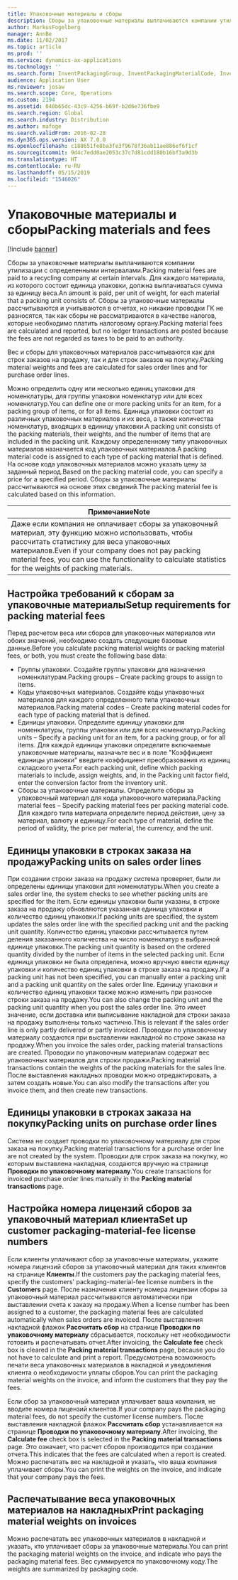 ```yaml
---
title: Упаковочные материалы и сборы
description: Сборы за упаковочные материалы выплачиваются компании утилизации с определенными интервалами. Для каждого материала, из которого состоит единица упаковки, должна выплачиваться сумма за единицу веса. Сборы за упаковочные материалы рассчитываются и учитываются в отчетах, но никакие проводки ГК не разносятся, так как сборы не рассматриваются в качестве налогов, которые необходимо платить налоговому органу.
author: MarkusFogelberg
manager: AnnBe
ms.date: 11/02/2017
ms.topic: article
ms.prod: ''
ms.service: dynamics-ax-applications
ms.technology: ''
ms.search.form: InventPackagingGroup, InventPackagingMaterialCode, InventPackagingMaterialFee, InventPackagingMaterialTrans, InventPackagingMaterialTransPurch, InventPackagingUnit
audience: Application User
ms.reviewer: josaw
ms.search.scope: Core, Operations
ms.custom: 2194
ms.assetid: 040b65dc-43c9-4256-b69f-b2d6e736fbe9
ms.search.region: Global
ms.search.industry: Distribution
ms.author: mafoge
ms.search.validFrom: 2016-02-28
ms.dyn365.ops.version: AX 7.0.0
ms.openlocfilehash: c188651fe8ba3fe3f9678f36ab11ae886ef6f1cf
ms.sourcegitcommit: 9d4c7edd0ae2053c37c7d81cdd180b16bf3a9d3b
ms.translationtype: HT
ms.contentlocale: ru-RU
ms.lasthandoff: 05/15/2019
ms.locfileid: "1546026"
---
```

# <a name="packing-materials-and-fees"></a><span data-ttu-id="28100-105">Упаковочные материалы и сборы</span><span class="sxs-lookup"><span data-stu-id="28100-105">Packing materials and fees</span></span>

[!include [banner](../includes/banner.md)]

<span data-ttu-id="28100-106">Сборы за упаковочные материалы выплачиваются компании утилизации с определенными интервалами.</span><span class="sxs-lookup"><span data-stu-id="28100-106">Packing material fees are paid to a recycling company at certain intervals.</span></span> <span data-ttu-id="28100-107">Для каждого материала, из которого состоит единица упаковки, должна выплачиваться сумма за единицу веса.</span><span class="sxs-lookup"><span data-stu-id="28100-107">An amount is paid, per unit of weight, for each material that a packing unit consists of.</span></span> <span data-ttu-id="28100-108">Сборы за упаковочные материалы рассчитываются и учитываются в отчетах, но никакие проводки ГК не разносятся, так как сборы не рассматриваются в качестве налогов, которые необходимо платить налоговому органу.</span><span class="sxs-lookup"><span data-stu-id="28100-108">Packing material fees are calculated and reported, but no ledger transactions are posted because the fees are not regarded as taxes to be paid to an authority.</span></span>

<span data-ttu-id="28100-109">Вес и сборы для упаковочных материалов рассчитываются как для строк заказов на продажу, так и для строк заказов на покупку.</span><span class="sxs-lookup"><span data-stu-id="28100-109">Packing material weights and fees are calculated for sales order lines and for purchase order lines.</span></span>

<span data-ttu-id="28100-110">Можно определить одну или несколько единиц упаковки для номенклатуры, для группы упаковки номенклатур или для всех номенклатур.</span><span class="sxs-lookup"><span data-stu-id="28100-110">You can define one or more packing units for an item, for a packing group of items, or for all items.</span></span> <span data-ttu-id="28100-111">Единица упаковки состоит из различных упаковочных материалов и их веса, а также количества номенклатур, входящих в единицу упаковки.</span><span class="sxs-lookup"><span data-stu-id="28100-111">A packing unit consists of the packing materials, their weights, and the number of items that are included in the packing unit.</span></span> <span data-ttu-id="28100-112">Каждому определенному типу упаковочных материалов назначается код упаковочных материалов.</span><span class="sxs-lookup"><span data-stu-id="28100-112">A packing material code is assigned to each type of packing material that is defined.</span></span> <span data-ttu-id="28100-113">На основе кода упаковочных материалов можно указать цену за заданный период.</span><span class="sxs-lookup"><span data-stu-id="28100-113">Based on the packing material code, you can specify a price for a specified period.</span></span> <span data-ttu-id="28100-114">Сборы за упаковочные материалы рассчитываются на основе этих сведений.</span><span class="sxs-lookup"><span data-stu-id="28100-114">The packing material fee is calculated based on this information.</span></span>

| <span data-ttu-id="28100-115">**Примечание**</span><span class="sxs-lookup"><span data-stu-id="28100-115">**Note**</span></span>                                                                                                                                             |
|------------------------------------------------------------------------------------------------------------------------------------------------------|
| <span data-ttu-id="28100-116">Даже если компания не оплачивает сборы за упаковочный материал, эту функцию можно использовать, чтобы рассчитать статистику для веса упаковочных материалов.</span><span class="sxs-lookup"><span data-stu-id="28100-116">Even if your company does not pay packing material fees, you can use the functionality to calculate statistics for the weights of packing materials.</span></span> |

## <a name="setup-requirements-for-packing-material-fees"></a><span data-ttu-id="28100-117">Настройка требований к сборам за упаковочные материалы</span><span class="sxs-lookup"><span data-stu-id="28100-117">Setup requirements for packing material fees</span></span>
<span data-ttu-id="28100-118">Перед расчетом веса или сборов для упаковочных материалов или обоих значений, необходимо создать следующие базовые данные.</span><span class="sxs-lookup"><span data-stu-id="28100-118">Before you calculate packing material weights or packing material fees, or both, you must create the following base data:</span></span>

-   <span data-ttu-id="28100-119">Группы упаковки. Создайте группы упаковки для назначения номенклатурам.</span><span class="sxs-lookup"><span data-stu-id="28100-119">Packing groups – Create packing groups to assign to items.</span></span>
-   <span data-ttu-id="28100-120">Коды упаковочных материалов. Создайте коды упаковочных материалов для каждого определенного типа упаковочных материалов.</span><span class="sxs-lookup"><span data-stu-id="28100-120">Packing material codes – Create packing material codes for each type of packing material that is defined.</span></span>
-   <span data-ttu-id="28100-121">Единицы упаковки. Определите единицу упаковки для номенклатуры, группы упаковки или для всех номенклатур.</span><span class="sxs-lookup"><span data-stu-id="28100-121">Packing units – Specify a packing unit for an item, for a packing group, or for all items.</span></span> <span data-ttu-id="28100-122">Для каждой единицы упаковки определите включаемые упаковочные материалы, назначьте вес и в поле "Коэффициент единицы упаковки" введите коэффициент преобразования из единиц складского учета.</span><span class="sxs-lookup"><span data-stu-id="28100-122">For each packing unit, define which packing materials to include, assign weights, and, in the Packing unit factor field, enter the conversion factor from the inventory unit.</span></span>
-   <span data-ttu-id="28100-123">Сборы за упаковочные материалы. Определите сборы за упаковочный материал для кода упаковочного материала.</span><span class="sxs-lookup"><span data-stu-id="28100-123">Packing material fees – Specify packing material fees per packing material code.</span></span> <span data-ttu-id="28100-124">Для каждого типа материала определите период действия, цену за материал, валюту и единицу.</span><span class="sxs-lookup"><span data-stu-id="28100-124">For each type of material, define the period of validity, the price per material, the currency, and the unit.</span></span>

## <a name="packing-units-on-sales-order-lines"></a><span data-ttu-id="28100-125">Единицы упаковки в строках заказа на продажу</span><span class="sxs-lookup"><span data-stu-id="28100-125">Packing units on sales order lines</span></span>
<span data-ttu-id="28100-126">При создании строки заказа на продажу система проверяет, были ли определены единицы упаковки для номенклатуры.</span><span class="sxs-lookup"><span data-stu-id="28100-126">When you create a sales order line, the system checks to see whether packing units are specified for the item.</span></span> <span data-ttu-id="28100-127">Если единицы упаковки были указаны, в строке заказа на продажу обновляются указанная единица упаковки и количество единиц упаковки.</span><span class="sxs-lookup"><span data-stu-id="28100-127">If packing units are specified, the system updates the sales order line with the specified packing unit and the packing unit quantity.</span></span> <span data-ttu-id="28100-128">Количество единиц упаковки рассчитывается путем деления заказанного количества на число номенклатур в выбранной единице упаковки.</span><span class="sxs-lookup"><span data-stu-id="28100-128">The packing unit quantity is based on the ordered quantity divided by the number of items in the selected packing unit.</span></span> <span data-ttu-id="28100-129">Если единица упаковки не была определена, можно вручную ввести единицу упаковки и количество единиц упаковки в строке заказа на продажу.</span><span class="sxs-lookup"><span data-stu-id="28100-129">If a packing unit has not been specified, you can manually enter a packing unit and a packing unit quantity on the sales order line.</span></span> <span data-ttu-id="28100-130">Единицу упаковки и количество единиц упаковки также можно изменить при разноске строки заказа на продажу.</span><span class="sxs-lookup"><span data-stu-id="28100-130">You can also change the packing unit and the packing unit quantity when you post the sales order line.</span></span> <span data-ttu-id="28100-131">Это имеет значение, если доставка или выписывание накладной для строки заказа на продажу выполнены только частично.</span><span class="sxs-lookup"><span data-stu-id="28100-131">This is relevant if the sales order line is only partly delivered or partly invoiced.</span></span> <span data-ttu-id="28100-132">Проводки по упаковочному материалу создаются при выставлении накладной по строке заказа на продажу.</span><span class="sxs-lookup"><span data-stu-id="28100-132">When you invoice the sales order, packing material transactions are created.</span></span> <span data-ttu-id="28100-133">Проводки по упаковочным материалам содержат вес упаковочных материалов для строки продажи.</span><span class="sxs-lookup"><span data-stu-id="28100-133">Packing material transactions contain the weights of the packing materials for the sales line.</span></span> <span data-ttu-id="28100-134">После выставления накладных проводки можно отредактировать, а затем создать новые.</span><span class="sxs-lookup"><span data-stu-id="28100-134">You can also modify the transactions after you invoice them, and then create new transactions.</span></span>

## <a name="packing-units-on-purchase-order-lines"></a><span data-ttu-id="28100-135">Единицы упаковки в строках заказа на покупку</span><span class="sxs-lookup"><span data-stu-id="28100-135">Packing units on purchase order lines</span></span>
<span data-ttu-id="28100-136">Система не создает проводки по упаковочному материалу для строк заказа на покупку.</span><span class="sxs-lookup"><span data-stu-id="28100-136">Packing material transactions for a purchase order line are not created by the system.</span></span> <span data-ttu-id="28100-137">Проводки для строк заказа на покупку, но которым выставлена накладная, создаются вручную на странице **Проводки по упаковочному материалу**.</span><span class="sxs-lookup"><span data-stu-id="28100-137">You create transactions for invoiced purchase order lines manually in the **Packing material transactions** page.</span></span>

## <a name="set-up-customer-packaging-material-fee-license-numbers"></a><span data-ttu-id="28100-138">Настройка номера лицензий сборов за упаковочный материал клиента</span><span class="sxs-lookup"><span data-stu-id="28100-138">Set up customer packaging-material-fee license numbers</span></span>
<span data-ttu-id="28100-139">Если клиенты уплачивают сбор за упаковочные материалы, укажите номера лицензий сборов за упаковочный материал для таких клиентов на странице **Клиенты**.</span><span class="sxs-lookup"><span data-stu-id="28100-139">If the customers pay the packaging material fees, specify the customers' packaging-material-fee license numbers in the **Customers** page.</span></span> <span data-ttu-id="28100-140">После назначения клиенту номера лицензии сборы за упаковочный материал рассчитываются автоматически при выставлении счета к заказу на продажу.</span><span class="sxs-lookup"><span data-stu-id="28100-140">When a license number has been assigned to a customer, the packaging material fees are calculated automatically when sales orders are invoiced.</span></span> <span data-ttu-id="28100-141">После выставления накладной флажок **Рассчитать сбор** на странице **Проводки по упаковочному материалу** сбрасывается, поскольку нет необходимости готовить и распечатывать отчет.</span><span class="sxs-lookup"><span data-stu-id="28100-141">After invoicing, the **Calculate fee** check box is cleared in the **Packing material transactions** page, because you do not have to calculate and print a report.</span></span> <span data-ttu-id="28100-142">Предусмотрена возможность печати веса упаковочных материалов в накладной и уведомления клиента о необходимости уплаты сборов.</span><span class="sxs-lookup"><span data-stu-id="28100-142">You can print the packaging material weights on the invoice, and inform the customers that they pay the fees.</span></span> 

<span data-ttu-id="28100-143">Если сбор за упаковочный материал уплачивает ваша компания, не вводите номера лицензий клиентов.</span><span class="sxs-lookup"><span data-stu-id="28100-143">If your company pays the packaging material fees, do not specify the customer license numbers.</span></span> <span data-ttu-id="28100-144">После выставления накладной флажок **Рассчитать сбор** устанавливается на странице **Проводки по упаковочному материалу**.</span><span class="sxs-lookup"><span data-stu-id="28100-144">After invoicing, the **Calculate fee** check box is selected in the **Packing material transactions** page.</span></span> <span data-ttu-id="28100-145">Это означает, что расчет сборов производится при создании отчета.</span><span class="sxs-lookup"><span data-stu-id="28100-145">This indicates that the fees are calculated when a report is created.</span></span> <span data-ttu-id="28100-146">Можно распечатать вес на накладной и указать, что ваша компания уплачивает сборы.</span><span class="sxs-lookup"><span data-stu-id="28100-146">You can print the weights on the invoice, and indicate that your company pays the fees.</span></span>

## <a name="print-packaging-material-weights-on-invoices"></a><span data-ttu-id="28100-147">Распечатывание веса упаковочных материалов на накладных</span><span class="sxs-lookup"><span data-stu-id="28100-147">Print packaging material weights on invoices</span></span>
<span data-ttu-id="28100-148">Можно распечатать вес упаковочных материалов в накладной и указать, кто уплачивает сборы за упаковочные материалы.</span><span class="sxs-lookup"><span data-stu-id="28100-148">You can print the packaging material weights on the invoice, and indicate who pays the packaging material fees.</span></span> <span data-ttu-id="28100-149">Вес суммируется по упаковочному коду.</span><span class="sxs-lookup"><span data-stu-id="28100-149">The weights are summarized by packaging code.</span></span>





